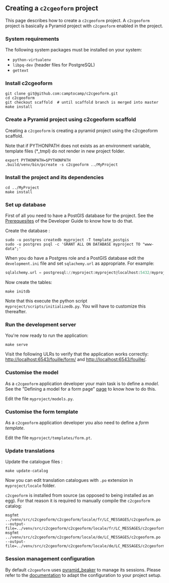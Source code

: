## Creating a `c2cgeoform` project

This page describes how to create a `c2cgeoform` project. A `c2cgeoform`
project is basically a Pyramid project with `c2cgeoform` enabled in the
project.

### System requirements

The following system packages must be installed on your system:

* `python-virtualenv`
* `libpq-dev` (header files for PostgreSQL)
* `gettext`

### Install c2cgeoform

```shell
git clone git@github.com:camptocamp/c2cgeoform.git
cd c2cgeoform
git checkout scaffold  # until scaffold branch is merged into master
make install
```

### Create a Pyramid project using c2cgeoform scaffold

Creating a `c2cgeoform` is creating a pyramid project using the c2cgeoform scaffold.

Note that if PYTHONPATH does not exists as an environment variable,
template files (*_tmpl) do not render in new project folder.

```shell
export PYTHONPATH=$PYTHONPATH
.build/venv/bin/pcreate -s c2cgeoform ../MyProject
```

### Install the project and its dependencies

```shell
cd ../MyProject
make install
```

### Set up database

First of all you need to have a PostGIS database for the project. See the
[Prerequesites](developer-guide.md#prerequesites) of the Developer Guide to
know how to do that.

Create the database :

```shell
sudo -u postgres createdb myproject -T template_postgis
sudo -u postgres psql -c 'GRANT ALL ON DATABASE myproject TO "www-data";'
```

When you do have a Postgres role and a PostGIS database edit the
`development.ini` file and set `sqlachemy.url` as appropriate. For example:

```py
sqlalchemy.url = postgresql://myproject:myproject@localhost:5432/myproject
```

Now create the tables:

```shell
make initdb
```

Note that this execute the python script `myproject/scripts/initializedb.py`.
You will have to customize this thereafter.

### Run the development server

You're now ready to run the application:

```shell
make serve
```

Visit the following ULRs to verify that the application works correctly:
[http://localhost:6543/fouille/form/](http://localhost:6543/fouille/form/) and
[http://localhost:6543/fouille/](http://localhost:6543/fouille/).


### Customise the model

As a `c2cgeoform` application developer your main task is to define a *model*.
See the "Defining a model for a form page" [page](model.md) to know how to do
this.

Edit the file `myproject/models.py`.

### Customise the form template

As a `c2cgeoform` application developer you also need to define a *form
template*.

Edit the file `myproject/templates/form.pt`.

### Update translations

Update the catalogue files :

```shell
make update-catalog
```

Now you can edit translation catalogues with `.po` extension
in `myproject/locale` folder.

`c2cgeoform` is installed from source (as opposed to being installed as an
egg). For that reason it is required to manually compile the `c2cgeoform`
catalog:

```shell
msgfmt ../venv/src/c2cgeoform/c2cgeoform/locale/fr/LC_MESSAGES/c2cgeoform.po  --output-file=../venv/src/c2cgeoform/c2cgeoform/locale/fr/LC_MESSAGES/c2cgeoform.mo
msgfmt ../venv/src/c2cgeoform/c2cgeoform/locale/de/LC_MESSAGES/c2cgeoform.po  --output-file=../venv/src/c2cgeoform/c2cgeoform/locale/de/LC_MESSAGES/c2cgeoform.mo
```

### Session management configuration

By default `c2cgeoform` uses [pyramid_beaker](https://pypi.python.org/pypi/pyramid_beaker)
to manage its sessions. Please refer to the [documentation](http://beaker.readthedocs.org)
to adapt the configuration to your project setup.
